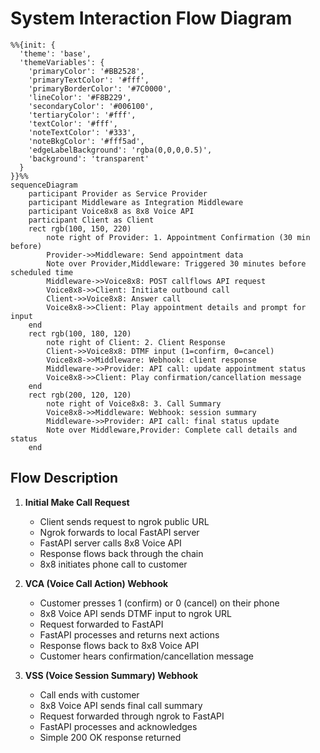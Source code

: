 # System Interaction Flow Diagram

```mermaid
%%{init: {
  'theme': 'base', 
  'themeVariables': {
    'primaryColor': '#BB2528',
    'primaryTextColor': '#fff',
    'primaryBorderColor': '#7C0000',
    'lineColor': '#F8B229',
    'secondaryColor': '#006100',
    'tertiaryColor': '#fff',
    'textColor': '#fff',
    'noteTextColor': '#333',
    'noteBkgColor': '#fff5ad',
    'edgeLabelBackground': 'rgba(0,0,0,0.5)',
    'background': 'transparent'
  }
}}%%
sequenceDiagram
    participant Provider as Service Provider
    participant Middleware as Integration Middleware
    participant Voice8x8 as 8x8 Voice API
    participant Client as Client
    rect rgb(100, 150, 220)
        note right of Provider: 1. Appointment Confirmation (30 min before)
        Provider->>Middleware: Send appointment data
        Note over Provider,Middleware: Triggered 30 minutes before scheduled time
        Middleware->>Voice8x8: POST callflows API request
        Voice8x8->>Client: Initiate outbound call
        Client->>Voice8x8: Answer call
        Voice8x8->>Client: Play appointment details and prompt for input
    end
    rect rgb(100, 180, 120)
        note right of Client: 2. Client Response
        Client->>Voice8x8: DTMF input (1=confirm, 0=cancel)
        Voice8x8->>Middleware: Webhook: client response
        Middleware->>Provider: API call: update appointment status
        Voice8x8->>Client: Play confirmation/cancellation message
    end
    rect rgb(200, 120, 120)
        note right of Voice8x8: 3. Call Summary
        Voice8x8->>Middleware: Webhook: session summary
        Middleware->>Provider: API call: final status update
        Note over Middleware,Provider: Complete call details and status
    end
```

## Flow Description

1. **Initial Make Call Request**
   - Client sends request to ngrok public URL
   - Ngrok forwards to local FastAPI server
   - FastAPI server calls 8x8 Voice API
   - Response flows back through the chain
   - 8x8 initiates phone call to customer

2. **VCA (Voice Call Action) Webhook**
   - Customer presses 1 (confirm) or 0 (cancel) on their phone
   - 8x8 Voice API sends DTMF input to ngrok URL
   - Request forwarded to FastAPI
   - FastAPI processes and returns next actions
   - Response flows back to 8x8 Voice API
   - Customer hears confirmation/cancellation message

3. **VSS (Voice Session Summary) Webhook**
   - Call ends with customer
   - 8x8 Voice API sends final call summary
   - Request forwarded through ngrok to FastAPI
   - FastAPI processes and acknowledges
   - Simple 200 OK response returned
